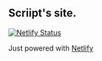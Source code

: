 ## Scriipt's site.

[![Netlify Status](https://api.netlify.com/api/v1/badges/ec5feb29-0182-44b1-9f54-3883272e6771/deploy-status)](https://app.netlify.com/sites/scriipt/deploys)

Just powered with [Netlify](https://netlify.com)
